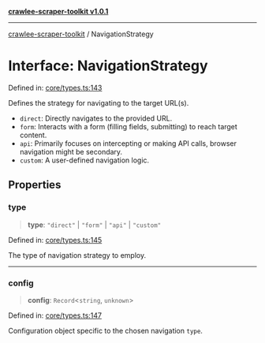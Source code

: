 [**crawlee-scraper-toolkit v1.0.1**](../README.md)

***

[crawlee-scraper-toolkit](../globals.md) / NavigationStrategy

# Interface: NavigationStrategy

Defined in: [core/types.ts:143](https://github.com/devalexanderdaza/crawlee-scraper-toolkit/blob/main/src/core/types.ts#L143)

Defines the strategy for navigating to the target URL(s).
- `direct`: Directly navigates to the provided URL.
- `form`: Interacts with a form (filling fields, submitting) to reach target content.
- `api`: Primarily focuses on intercepting or making API calls, browser navigation might be secondary.
- `custom`: A user-defined navigation logic.

## Properties

### type

> **type**: `"direct"` \| `"form"` \| `"api"` \| `"custom"`

Defined in: [core/types.ts:145](https://github.com/devalexanderdaza/crawlee-scraper-toolkit/blob/main/src/core/types.ts#L145)

The type of navigation strategy to employ.

***

### config

> **config**: `Record`\<`string`, `unknown`\>

Defined in: [core/types.ts:147](https://github.com/devalexanderdaza/crawlee-scraper-toolkit/blob/main/src/core/types.ts#L147)

Configuration object specific to the chosen navigation `type`.
